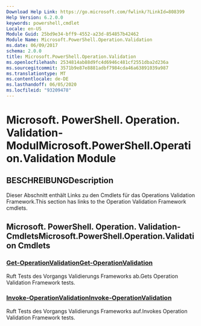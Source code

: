 ```yaml
---
Download Help Link: https://go.microsoft.com/fwlink/?LinkId=808399
Help Version: 6.2.0.0
keywords: powershell,cmdlet
Locale: en-US
Module Guid: 25bd9e34-bff9-4552-a23d-854857b42462
Module Name: Microsoft.PowerShell.Operation.Validation
ms.date: 06/09/2017
schema: 2.0.0
title: Microsoft.PowerShell.Operation.Validation
ms.openlocfilehash: 2534814ab88d9fc4d6946c481cf2551dba2d236a
ms.sourcegitcommit: 3571b9e87e8881adbf7984cda46a63891039a987
ms.translationtype: MT
ms.contentlocale: de-DE
ms.lasthandoff: 06/05/2020
ms.locfileid: "93209478"
---
```

# <span data-ttu-id="bab73-103">Microsoft. PowerShell. Operation. Validation-Modul</span><span class="sxs-lookup"><span data-stu-id="bab73-103">Microsoft.PowerShell.Operation.Validation Module</span></span>

## <span data-ttu-id="bab73-104">BESCHREIBUNG</span><span class="sxs-lookup"><span data-stu-id="bab73-104">Description</span></span>

<span data-ttu-id="bab73-105">Dieser Abschnitt enthält Links zu den Cmdlets für das Operations Validation Framework.</span><span class="sxs-lookup"><span data-stu-id="bab73-105">This section has links to the Operation Validation Framework cmdlets.</span></span>

## <span data-ttu-id="bab73-106">Microsoft. PowerShell. Operation. Validation-Cmdlets</span><span class="sxs-lookup"><span data-stu-id="bab73-106">Microsoft.PowerShell.Operation.Validation Cmdlets</span></span>

### [<span data-ttu-id="bab73-107">Get-OperationValidation</span><span class="sxs-lookup"><span data-stu-id="bab73-107">Get-OperationValidation</span></span>](Get-OperationValidation.md)
<span data-ttu-id="bab73-108">Ruft Tests des Vorgangs Validierungs Frameworks ab.</span><span class="sxs-lookup"><span data-stu-id="bab73-108">Gets Operation Validation Framework tests.</span></span>

### [<span data-ttu-id="bab73-109">Invoke-OperationValidation</span><span class="sxs-lookup"><span data-stu-id="bab73-109">Invoke-OperationValidation</span></span>](Invoke-OperationValidation.md)
<span data-ttu-id="bab73-110">Ruft Tests des Vorgangs Validierungs Frameworks auf.</span><span class="sxs-lookup"><span data-stu-id="bab73-110">Invokes Operation Validation Framework tests.</span></span>
